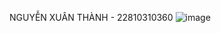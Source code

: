 NGUYỄN XUÂN THÀNH - 22810310360
![image](https://github.com/user-attachments/assets/a883cc1e-25fd-4451-bcd3-15ec2e9be194)
